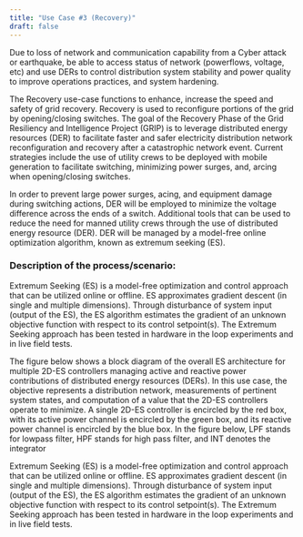 ```yaml
---
title: "Use Case #3 (Recovery)"
draft: false
---
```

Due to loss of network and communication capability from a Cyber
attack or earthquake, be able to access status of network (powerflows, voltage, etc) and
use DERs to control distribution system stability and power quality to improve operations
practices, and system hardening.

The Recovery use-case functions to enhance, increase the speed and safety of grid recovery. Recovery is used to reconfigure portions of the grid by opening/closing switches. The goal of the Recovery Phase of the Grid Resiliency and Intelligence Project (GRIP) is to leverage distributed energy resources (DER) to facilitate faster and safer electricity distribution network reconfiguration and recovery after a catastrophic network event. Current strategies include the use of utility crews to be deployed with mobile generation to facilitate switching, minimizing power surges, and, arcing when opening/closing switches.

In order to prevent large power surges, acing, and equipment damage during switching actions, DER will be employed to minimize the voltage difference across the ends of a switch. Additional tools that can be used to reduce the need for manned utility crews through the use of distributed energy resource (DER).  DER will be managed by a model-free online optimization algorithm, known as extremum seeking (ES).


### Description of the process/scenario:
Extremum Seeking (ES) is a model-free optimization and control approach that can be utilized online or offline. ES approximates gradient descent (in single and multiple dimensions). Through disturbance of system input (output of the ES), the ES algorithm estimates the gradient of an unknown objective function with respect to its control setpoint(s). The Extremum Seeking approach has been tested in hardware in the loop experiments and in live field tests.

The figure below shows a block diagram of the overall ES architecture for multiple 2D-ES controllers managing active and reactive power contributions of distributed energy resources (DERs). In this use case, the objective represents a distribution network, measurements of pertinent system states, and computation of a value that the 2D-ES controllers operate to minimize. A single 2D-ES controller is encircled by the red box, with its active power channel is encircled by the green box, and its reactive power channel is encircled by the blue box. In the figure below, LPF stands for lowpass filter, HPF stands for high pass filter, and INT denotes the integrator



Extremum Seeking (ES) is a model-free optimization and control approach that can be utilized online or offline. ES approximates gradient descent (in single and multiple dimensions). Through disturbance of system input (output of the ES), the ES algorithm estimates the gradient of an unknown objective function with respect to its control setpoint(s). The Extremum Seeking approach has been tested in hardware in the loop experiments and in live field tests.
